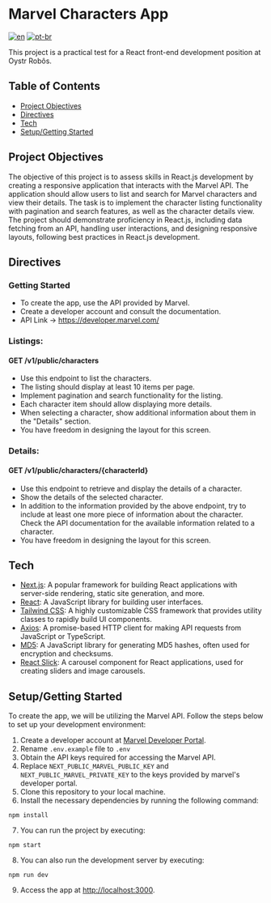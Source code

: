 # Marvel Characters App 

[![en](https://img.shields.io/badge/lang-en-red.svg)](https://github.com/lluisgustavo/marvel_characters_app/blob/main/README.md)
[![pt-br](https://img.shields.io/badge/lang-pt--br-green.svg)](https://github.com/lluisgustavo/marvel_characters_app/blob/main/README.pt-br.md)

This project is a practical test for a React front-end development position at Oystr Robôs.

## Table of Contents
- [Project Objectives](#project-objectives)
- [Directives](#directives)
- [Tech](#tech)
- [Setup/Getting Started](#setupgetting-started)  

## Project Objectives
The objective of this project is to assess skills in React.js development by creating a responsive application that interacts with the Marvel API. The application should allow users to list and search for Marvel characters and view their details. The task is to implement the character listing functionality with pagination and search features, as well as the character details view. The project should demonstrate proficiency in React.js, including data fetching from an API, handling user interactions, and designing responsive layouts, following best practices in React.js development. 

## Directives
### Getting Started
- To create the app, use the API provided by Marvel.
- Create a developer account and consult the documentation.
- API Link -> https://developer.marvel.com/

### Listings:
#### GET /v1/public/characters

  - Use this endpoint to list the characters.
  - The listing should display at least 10 items per page.
  - Implement pagination and search functionality for the listing.
  - Each character item should allow displaying more details.
  - When selecting a character, show additional information about them in the "Details" section.
  - You have freedom in designing the layout for this screen.

### Details:
#### GET /v1/public/characters/{characterId}

  - Use this endpoint to retrieve and display the details of a character.
  - Show the details of the selected character.
  - In addition to the information provided by the above endpoint, try to include at least one more piece of information about the character. Check the API documentation for the available information related to a character.
  - You have freedom in designing the layout for this screen.

## Tech   
- [Next.js](https://nextjs.org/): A popular framework for building React applications with server-side rendering, static site generation, and more.
- [React](https://react.dev/): A JavaScript library for building user interfaces.
- [Tailwind CSS](https://tailwindcss.com/): A highly customizable CSS framework that provides utility classes to rapidly build UI components.
- [Axios](https://axios-http.com/): A promise-based HTTP client for making API requests from JavaScript or TypeScript.
- [MD5](https://github.com/pvorb/node-md5): A JavaScript library for generating MD5 hashes, often used for encryption and checksums.
- [React Slick](https://react-slick.neostack.com/): A carousel component for React applications, used for creating sliders and image carousels.

## Setup/Getting Started
To create the app, we will be utilizing the Marvel API. Follow the steps below to set up your development environment:

1. Create a developer account at [Marvel Developer Portal](https://developer.marvel.com/).
3. Rename `.env.example` file to `.env`
2. Obtain the API keys required for accessing the Marvel API.
4. Replace `NEXT_PUBLIC_MARVEL_PUBLIC_KEY` and `NEXT_PUBLIC_MARVEL_PRIVATE_KEY` to the keys provided by marvel's developer portal.
5. Clone this repository to your local machine.
6. Install the necessary dependencies by running the following command:

```
npm install
```

7. You can run the project by executing:

```
npm start
```

8. You can also run the development server by executing:


```
npm run dev
```

9. Access the app at [http://localhost:3000](http://localhost:3000).
 